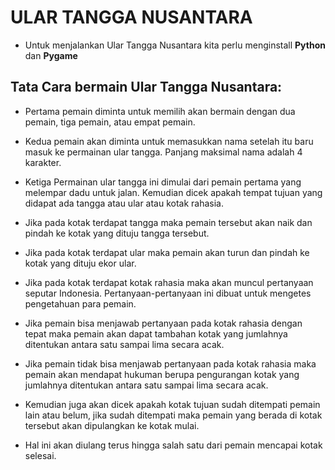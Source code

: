 # ULAR TANGGA NUSANTARA

- Untuk menjalankan Ular Tangga Nusantara kita perlu menginstall **Python** dan **Pygame**

## Tata Cara bermain Ular Tangga Nusantara:

- 	Pertama pemain diminta untuk memilih akan bermain dengan dua pemain, tiga pemain, atau empat pemain.

- 	Kedua pemain akan diminta untuk memasukkan nama setelah itu baru masuk ke permainan ular tangga. Panjang maksimal nama adalah 4 karakter.

-	Ketiga Permainan ular tangga ini dimulai dari pemain pertama yang melempar dadu untuk jalan. Kemudian dicek apakah tempat tujuan yang didapat ada tangga atau ular atau kotak rahasia.

-	Jika pada kotak terdapat tangga maka pemain tersebut akan naik dan pindah ke kotak yang dituju tangga tersebut.

-	Jika pada kotak terdapat ular maka pemain akan turun dan pindah ke kotak yang dituju ekor ular.

-	Jika pada kotak terdapat kotak rahasia maka akan muncul pertanyaan seputar Indonesia. Pertanyaan-pertanyaan ini dibuat untuk mengetes pengetahuan  para pemain. 

-	Jika pemain bisa menjawab pertanyaan pada kotak rahasia dengan tepat maka pemain akan dapat tambahan kotak yang jumlahnya ditentukan antara satu sampai lima secara acak.

-	Jika pemain tidak bisa menjawab pertanyaan pada kotak rahasia maka pemain akan mendapat hukuman berupa pengurangan kotak yang jumlahnya ditentukan antara satu sampai lima secara acak.

-	Kemudian juga akan dicek apakah kotak tujuan sudah ditempati pemain lain atau belum, jika sudah ditempati maka pemain yang berada di kotak tersebut akan dipulangkan ke kotak mulai.

-	Hal ini akan diulang terus hingga salah satu dari pemain mencapai kotak selesai. 
